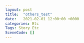 ```yaml
---
layout: post
title:  "others_test"
date:   2021-02-01 12:00:00 +0000
categories: Etc
Tags: Story Etc
SceneCode: []
---
```


